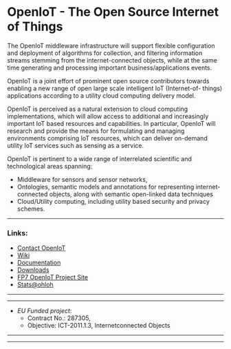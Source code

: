 # OpenIoT - The Open Source Internet of Things





The OpenIoT middleware infrastructure will support flexible configuration and deployment of algorithms for collection, and filtering information streams stemming from the internet-connected objects, while at the same time generating and processing important business/applications events.

OpenIoT is a joint effort of prominent open source contributors towards enabling a new range of open large scale intelligent IoT (Internet-of- things) applications according to a utility cloud computing delivery model.

OpenIoT is perceived as a natural extension to cloud computing implementations, which will allow access to additional and increasingly important IoT based resources and capabilities. In particular, OpenIoT will research and provide the means for formulating and managing environments comprising IoT resources, which can deliver on-demand utility IoT services such as sensing as a service.

OpenIoT is pertinent to a wide range of interrelated scientific and technological areas spanning: 
* Middleware for sensors and sensor networks,
* Ontologies, semantic models and annotations for representing internet-connected objects, along with semantic open-linked data techniques
* Cloud/Utility computing, including utility based security and privacy schemes.

-----------------------------------------------------

### Links:

* [Contact OpenIoT](mailto:info@openiot.eu)
* [Wiki](https://github.com/OpenIotOrg/openiot/wiki)
* [Documentation](https://github.com/OpenIotOrg/openiot/wiki/Documentation)
* [Downloads](https://github.com/OpenIotOrg/openiot/wiki/Downloads)
* [FP7 OpenIoT Project Site](http://openiot.eu/)
* [Stats@ohloh](https://www.ohloh.net/p/OpenIoT)

----------------------------
----------------------------
* *EU Funded project*:
  * Contract No.: 287305,
  * Objective: ICT-2011.1.3, Internetconnected Objects

----------------------------
----------------------------

